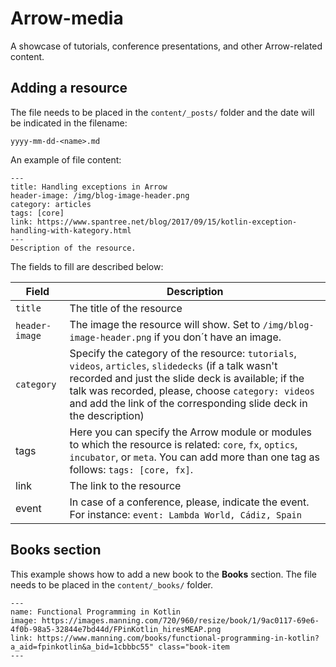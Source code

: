 # Arrow-media

A showcase of tutorials, conference presentations, and other Arrow-related content.

## Adding a resource

The file needs to be placed in the `content/_posts/` folder and the date will be indicated in the filename:

```
yyyy-mm-dd-<name>.md
```

An example of file content:

```
---
title: Handling exceptions in Arrow
header-image: /img/blog-image-header.png
category: articles
tags: [core]
link: https://www.spantree.net/blog/2017/09/15/kotlin-exception-handling-with-kategory.html
---
Description of the resource.
```
The fields to fill are described below:

| Field | Description |
| ----- | ----------- |
| `title` | The title of the resource
| `header-image` | The image the resource will show. Set to `/img/blog-image-header.png` if you don´t have an image. |
| `category` | Specify the category of the resource: `tutorials`, `videos`, `articles`, `slidedecks` (if a talk wasn't recorded and just the slide deck is available; if the talk was recorded, please, choose `category: videos` and add the link of the corresponding slide deck in the description) |
| tags | Here you can specify the Arrow module or modules to which the resource is related: `core`, `fx`, `optics`, `incubator`, or `meta`. You can add more than one tag as follows: `tags: [core, fx]`. |
| link | The link to the resource |
| event | In case of a conference, please, indicate the event. For instance: `event: Lambda World, Cádiz, Spain` |

## Books section
This example shows how to add a new book to the **Books** section.
The file needs to be placed in the `content/_books/` folder.

```
---
name: Functional Programming in Kotlin
image: https://images.manning.com/720/960/resize/book/1/9ac0117-69e6-4f0b-98a5-32844e7bd44d/FPinKotlin_hiresMEAP.png
link: https://www.manning.com/books/functional-programming-in-kotlin?a_aid=fpinkotlin&a_bid=1cbbbc55" class="book-item
---
```
